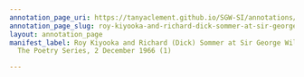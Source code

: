 ```yaml
---
annotation_page_uri: https://tanyaclement.github.io/SGW-SI/annotations/roy-kiyooka-and-richard-dick-sommer-at-sir-george-williams-university-the-poetry-series-2-december-1966-1--canvas-1-unknown.json
annotation_page_slug: roy-kiyooka-and-richard-dick-sommer-at-sir-george-williams-university-the-poetry-series-2-december-1966-1--canvas-1-unknown
layout: annotation_page
manifest_label: Roy Kiyooka and Richard (Dick) Sommer at Sir George Williams University,
  The Poetry Series, 2 December 1966 (1)

---
```

